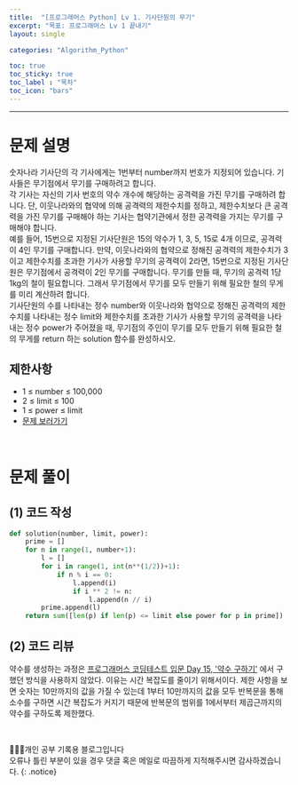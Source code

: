 ```yaml
---
title:  "[프로그래머스 Python] Lv 1. 기사단원의 무기"
excerpt: "목표: 프로그래머스 Lv 1 끝내기"
layout: single

categories: "Algorithm_Python"

toc: true
toc_sticky: true
toc_label : "목차"
toc_icon: "bars"
---
```


***

# 문제 설명
숫자나라 기사단의 각 기사에게는 1번부터 number까지 번호가 지정되어 있습니다. 기사들은 무기점에서 무기를 구매하려고 합니다.<br>
각 기사는 자신의 기사 번호의 약수 개수에 해당하는 공격력을 가진 무기를 구매하려 합니다. 단, 이웃나라와의 협약에 의해 공격력의 제한수치를 정하고, 제한수치보다 큰 공격력을 가진 무기를 구매해야 하는 기사는 협약기관에서 정한 공격력을 가지는 무기를 구매해야 합니다.<br>
예를 들어, 15번으로 지정된 기사단원은 15의 약수가 1, 3, 5, 15로 4개 이므로, 공격력이 4인 무기를 구매합니다. 만약, 이웃나라와의 협약으로 정해진 공격력의 제한수치가 3이고 제한수치를 초과한 기사가 사용할 무기의 공격력이 2라면, 15번으로 지정된 기사단원은 무기점에서 공격력이 2인 무기를 구매합니다. 무기를 만들 때, 무기의 공격력 1당 1kg의 철이 필요합니다. 그래서 무기점에서 무기를 모두 만들기 위해 필요한 철의 무게를 미리 계산하려 합니다.<br>
기사단원의 수를 나타내는 정수 number와 이웃나라와 협약으로 정해진 공격력의 제한수치를 나타내는 정수 limit와 제한수치를 초과한 기사가 사용할 무기의 공격력을 나타내는 정수 power가 주어졌을 때, 무기점의 주인이 무기를 모두 만들기 위해 필요한 철의 무게를 return 하는 solution 함수를 완성하시오.

## 제한사항
- 1 ≤ number ≤ 100,000
- 2 ≤ limit ≤ 100
- 1 ≤ power ≤ limit
- [문제 보러가기](https://school.programmers.co.kr/learn/courses/30/lessons/136798)

<br>

# 문제 풀이
## (1) 코드 작성
```python
def solution(number, limit, power):
    prime = []
    for n in range(1, number+1):
        l = []
        for i in range(1, int(n**(1/2))+1):
            if n % i == 0:
                l.append(i) 
                if i ** 2 != n: 
                    l.append(n // i)
        prime.append(l)
    return sum([len(p) if len(p) <= limit else power for p in prime])
```

## (2) 코드 리뷰
약수를 생성하는 과정은 [프로그래머스 코딩테스트 입문 Day 15, '약수 구하기'](https://j-jae0.github.io/algorithm_python/algorithm-27/#4-%EC%95%BD%EC%88%98-%EA%B5%AC%ED%95%98%EA%B8%B0) 에서 구했던 방식을 사용하지 않았다. 이유는 시간 복잡도를 줄이기 위해서이다. 제한 사항을 보면 숫자는 10만까지의 값을 가질 수 있는데 1부터 10만까지의 값을 모두 반복문을 통해 소수를 구하면 시간 복잡도가 커지기 때문에 반복문의 범위를 1에서부터 제곱근까지의 약수를 구하도록 제한했다. 

<br>

👩🏻‍💻개인 공부 기록용 블로그입니다
<br>오류나 틀린 부분이 있을 경우 댓글 혹은 메일로 따끔하게 지적해주시면 감사하겠습니다.
{: .notice}